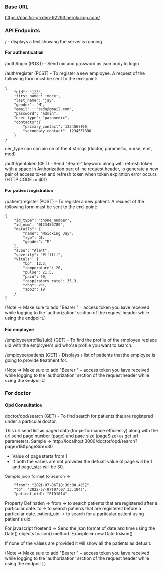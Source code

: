### Base URL
https://pacific-garden-92293.herokuapp.com/

### API Endpoints
/ -  displays a text showing the server is running<br />

#### For authentication
/auth/login (POST) - Send uid and password as json body to login <br />

/auth/register (POST) - To register a new employee. A request of the following form must be sent to the end-point:
```
{
    "uid": "123",
	"first_name": "mock",
    "last_name": "jay",
    "gender": "M",
    "email" : "sadu@gmail.com",
    "password": "admin",
    "user_type": "paramedic",
    "contacts":{
        "primary_contact": 1234567890,
        "secondary_contact": 1234567890
    }
}
```
uer_type can contain on of the 4 strings (doctor, paramedic, nurse, emt, mod)
<br />

/auth/gentoken (GET) -  Send "Bearer" keyword along with refresh token with a space in Authorization part of the request header, to generate a new pair of access token and refresh token when token expiration error occurs (HTTP CODE := 401)

#### For patient registration
/patient/register (POST) - To register a new patient. A request of the following form must be sent to the end-point:
```
{
    "id_type": "phone_number",
    "id_num": "0123456789",
    "details": {
        "name": "Moicking Jay",
        "age": 21,
        "gender": "M"
    },
    "avpu": "Alert",
    "severity": "#ffffff",
    "vitals": {
        "bp": 12.3,
        "temperature": 20,
        "pulse": 21.5,
        "pain": 20,
        "respiratory_rate": 35.3,
        "cbg": 231,
        "spo2": 19
    }
}
```
(Note => Make sure to add "Bearer " + access token you have received while logging to the 'authorization' section of the request header while using the endpoint.)

#### For employee

/employee/profile/{uid} (GET) - To find the profile of the employee replace uid with the employee's uid who'se profile you want to search.

/employee/patients (GET) -  Displays a list of patients that the employee is going to provide treatment for.

(Note => Make sure to add "Bearer " + access token you have received while logging to the 'authorization' section of the request header while using the endpoint.)

### For doctor

#### Opd Consultation

doctor/opd/search (GET) - To find search for patients that are registered under a particular doctor.

This url send list as paged data (for performance efficiency) along with the url send page number (page) and page size (pageSize) as get url parameters.
Sample => http://localhost:3000/doctor/opd/search?page=1&&pageSize=30
* Value of page starts from 1
* If both the values are not provided the defualt value of page will be 1 and   page_size will be 30.

Sample json format to search =>

```
    "from": "2021-07-06T18:30:00.425Z",
    "to": "2022-07-07T07:07:33.184Z",
    "patient_uid": "PID1014"
```
Property Defination =>
from -> to search patients that are registered after a particular date.
to -> to search patients that are registered before a particular date.
patient_uid -> to search for a particular patient using patient's uid.

For javascript frontend => Send the json format of date and time using the Date() objects toJson() method. 
Example => new Date.toJson()

If none of the values are provided it will show all the patients as defualt.

(Note => Make sure to add "Bearer " + access token you have received while logging to the 'authorization' section of the request header while using the endpoint.)

